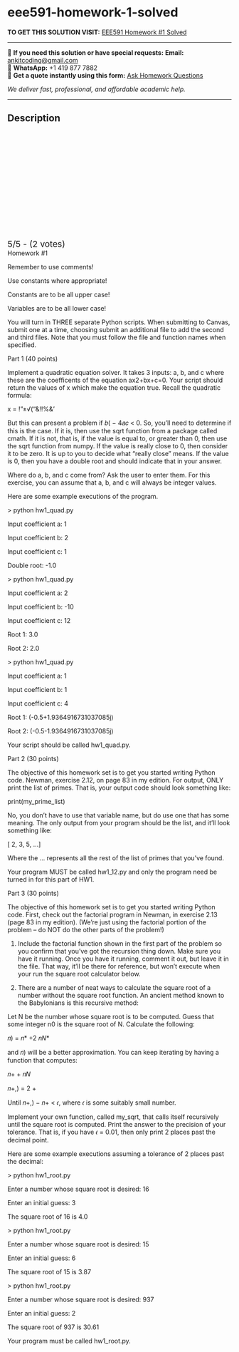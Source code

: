# eee591-homework-1-solved
**TO GET THIS SOLUTION VISIT:** [EEE591 Homework #1 Solved](https://www.ankitcodinghub.com/product/eee591-python-for-rapid-engineering-solutions-solved/)


---

📩 **If you need this solution or have special requests:** **Email:** ankitcoding@gmail.com  
📱 **WhatsApp:** +1 419 877 7882  
📄 **Get a quote instantly using this form:** [Ask Homework Questions](https://www.ankitcodinghub.com/services/ask-homework-questions/)

*We deliver fast, professional, and affordable academic help.*

---

<h2>Description</h2>



<div class="kk-star-ratings kksr-auto kksr-align-center kksr-valign-top" data-payload="{&quot;align&quot;:&quot;center&quot;,&quot;id&quot;:&quot;121178&quot;,&quot;slug&quot;:&quot;default&quot;,&quot;valign&quot;:&quot;top&quot;,&quot;ignore&quot;:&quot;&quot;,&quot;reference&quot;:&quot;auto&quot;,&quot;class&quot;:&quot;&quot;,&quot;count&quot;:&quot;2&quot;,&quot;legendonly&quot;:&quot;&quot;,&quot;readonly&quot;:&quot;&quot;,&quot;score&quot;:&quot;5&quot;,&quot;starsonly&quot;:&quot;&quot;,&quot;best&quot;:&quot;5&quot;,&quot;gap&quot;:&quot;4&quot;,&quot;greet&quot;:&quot;Rate this product&quot;,&quot;legend&quot;:&quot;5\/5 - (2 votes)&quot;,&quot;size&quot;:&quot;24&quot;,&quot;title&quot;:&quot;EEE591 Homework #1 Solved&quot;,&quot;width&quot;:&quot;138&quot;,&quot;_legend&quot;:&quot;{score}\/{best} - ({count} {votes})&quot;,&quot;font_factor&quot;:&quot;1.25&quot;}">

<div class="kksr-stars">

<div class="kksr-stars-inactive">
            <div class="kksr-star" data-star="1" style="padding-right: 4px">


<div class="kksr-icon" style="width: 24px; height: 24px;"></div>
        </div>
            <div class="kksr-star" data-star="2" style="padding-right: 4px">


<div class="kksr-icon" style="width: 24px; height: 24px;"></div>
        </div>
            <div class="kksr-star" data-star="3" style="padding-right: 4px">


<div class="kksr-icon" style="width: 24px; height: 24px;"></div>
        </div>
            <div class="kksr-star" data-star="4" style="padding-right: 4px">


<div class="kksr-icon" style="width: 24px; height: 24px;"></div>
        </div>
            <div class="kksr-star" data-star="5" style="padding-right: 4px">


<div class="kksr-icon" style="width: 24px; height: 24px;"></div>
        </div>
    </div>

<div class="kksr-stars-active" style="width: 138px;">
            <div class="kksr-star" style="padding-right: 4px">


<div class="kksr-icon" style="width: 24px; height: 24px;"></div>
        </div>
            <div class="kksr-star" style="padding-right: 4px">


<div class="kksr-icon" style="width: 24px; height: 24px;"></div>
        </div>
            <div class="kksr-star" style="padding-right: 4px">


<div class="kksr-icon" style="width: 24px; height: 24px;"></div>
        </div>
            <div class="kksr-star" style="padding-right: 4px">


<div class="kksr-icon" style="width: 24px; height: 24px;"></div>
        </div>
            <div class="kksr-star" style="padding-right: 4px">


<div class="kksr-icon" style="width: 24px; height: 24px;"></div>
        </div>
    </div>
</div>


<div class="kksr-legend" style="font-size: 19.2px;">
            5/5 - (2 votes)    </div>
    </div>
Homework #1

Remember to use comments!

Use constants where appropriate!

Constants are to be all upper case!

Variables are to be all lower case!

You will turn in THREE separate Python scripts. When submitting to Canvas, submit one at a time, choosing submit an additional file to add the second and third files. Note that you must follow the file and function names when specified.

Part 1 (40 points)

Implement a quadratic equation solver. It takes 3 inputs: a, b, and c where these are the coefficents of the equation ax2+bx+c=0. Your script should return the values of x which make the equation true. Recall the quadratic formula:

x = !”±√(“&amp;!!%&amp;’

But this can present a problem if 𝑏( − 4𝑎𝑐 &lt; 0. So, you’ll need to determine if this is the case. If it is, then use the sqrt function from a package called cmath. If it is not, that is, if the value is equal to, or greater than 0, then use the sqrt function from numpy. If the value is really close to 0, then consider it to be zero. It is up to you to decide what “really close” means. If the value is 0, then you have a double root and should indicate that in your answer.

Where do a, b, and c come from? Ask the user to enter them. For this exercise, you can assume that a, b, and c will always be integer values.

Here are some example executions of the program.

&gt; python hw1_quad.py

Input coefficient a: 1

Input coefficient b: 2

Input coefficient c: 1

Double root: -1.0

&gt; python hw1_quad.py

Input coefficient a: 2

Input coefficient b: -10

Input coefficient c: 12

Root 1: 3.0

Root 2: 2.0

&gt; python hw1_quad.py

Input coefficient a: 1

Input coefficient b: 1

Input coefficient c: 4

Root 1: (-0.5+1.9364916731037085j)

Root 2: (-0.5-1.9364916731037085j)

Your script should be called hw1_quad.py.

Part 2 (30 points)

The objective of this homework set is to get you started writing Python code. Newman, exercise 2.12, on page 83 in my edition. For output, ONLY print the list of primes. That is, your output code should look something like:

print(my_prime_list)

No, you don’t have to use that variable name, but do use one that has some meaning. The only output from your program should be the list, and it’ll look something like:

[ 2, 3, 5, …]

Where the … represents all the rest of the list of primes that you’ve found.

Your program MUST be called hw1_12.py and only the program need be turned in for this part of HW1.

Part 3 (30 points)

The objective of this homework set is to get you started writing Python code. First, check out the factorial program in Newman, in exercise 2.13 (page 83 in my edition). (We’re just using the factorial portion of the problem – do NOT do the other parts of the problem!)

1. Include the factorial function shown in the first part of the problem so you confirm that you’ve got the recursion thing down. Make sure you have it running. Once you have it running, comment it out, but leave it in the file. That way, it’ll be there for reference, but won’t execute when your run the square root calculator below.

2. There are a number of neat ways to calculate the square root of a number without the square root function. An ancient method known to the Babylonians is this recursive method:

Let N be the number whose square root is to be computed. Guess that some integer n0 is the square root of N. Calculate the following:

𝑛) = 𝑛* +2 𝑛𝑁*

and 𝑛) will be a better approximation. You can keep iterating by having a function that computes:

𝑛+ + 𝑛𝑁

𝑛+,) = 2 +

Until 𝑛+,) − 𝑛+ &lt; 𝜖, where 𝜖 is some suitably small number.

Implement your own function, called my_sqrt, that calls itself recursively until the square root is computed. Print the answer to the precision of your tolerance. That is, if you have 𝜖 = 0.01, then only print 2 places past the decimal point.

Here are some example executions assuming a tolerance of 2 places past the decimal:

&gt; python hw1_root.py

Enter a number whose square root is desired: 16

Enter an initial guess: 3

The square root of 16 is 4.0

&gt; python hw1_root.py

Enter a number whose square root is desired: 15

Enter an initial guess: 6

The square root of 15 is 3.87

&gt; python hw1_root.py

Enter a number whose square root is desired: 937

Enter an initial guess: 2

The square root of 937 is 30.61

Your program must be called hw1_root.py.
